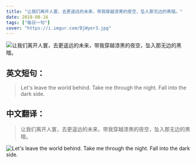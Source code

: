 ```yaml
---
title: "让我们离开人寰，去更遥远的未来，带我穿越漆黑的夜空，坠入那无边的黑暗。"
date: 2018-08-16
tags: ["每日一句"]
cover: "https://i.imgur.com/BjWyer3.jpg"
---
```


![让我们离开人寰，去更遥远的未来，带我穿越漆黑的夜空，坠入那无边的黑暗。](https://i.imgur.com/pGbv32s.jpg)

## 英文短句：
> Let's leave the world behind. Take me through the night. Fall into the dark side.

<!--more-->

## 中文翻译：
> 让我们离开人寰，去更遥远的未来，带我穿越漆黑的夜空，坠入那无边的黑暗。

![Let's leave the world behind. Take me through the night. Fall into the dark side.](https://i.imgur.com/EwanUpn.jpg)

